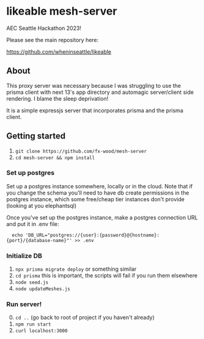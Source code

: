 # likeable mesh-server
AEC Seattle Hackathon 2023!

Please see the main repository here:

https://github.com/wheninseattle/likeable

## About
This proxy server was necessary because I was struggling to use the prisma 
client with next 13's app directory and automagic server/client side rendering.
I blame the sleep deprivation!

It is a simple expressjs server that incorporates prisma and the prisma client. 

## Getting started
1. `git clone https://github.com/fx-wood/mesh-server`
2. `cd mesh-server && npm install`

### Set up postgres
Set up a postgres instance somewhere, locally or in the cloud. Note that if you change
the schema you'll need to have db create permissions in the postgres instance, which
some free/cheap tier instances don't provide (looking at you elephantsql)

Once you've set up the postgres instance, make a postgres connection URL 
and put it in .env file:
```
  echo 'DB_URL="postgres://{user}:{password}@{hostname}:{port}/{database-name}"' >> .env
```

### Initialize DB
1. `npx prisma migrate deploy` or something similar
2. `cd prisma` this is important, the scripts will fail if you run them elsewhere
3. `node seed.js`
4. `node updateMeshes.js`

### Run server!
0. `cd ..` (go back to root of project if you haven't already)
1. `npm run start`
2. `curl localhost:3000`

